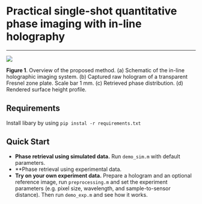 # Practical single-shot quantitative phase imaging with in-line holography
_______
<p align="left">
<img src="diagram.png">
</p>

<p align="left"> <strong>Figure 1</strong>. Overview of the proposed method. (a) Schematic of the in-line holographic imaging system. (b) Captured raw hologram of a transparent Fresnel zone plate. Scale bar 1 mm. (c) Retrieved phase distribution. (d) Rendered surface height profile.</p>

## Requirements
Install libary by using `pip instal -r requirements.txt`

## Quick Start
- **Phase retrieval using simulated data.** Run `demo_sim.m` with default parameters.
- **Phase retrieval using experimental data.
- **Try on your own experiment data.** Prepare a hologram and an optional reference image, run `preprocessing.m` and set the experiment parameters (e.g. pixel size, wavelength, and sample-to-sensor distance). Then run `demo_exp.m` and see how it works.
